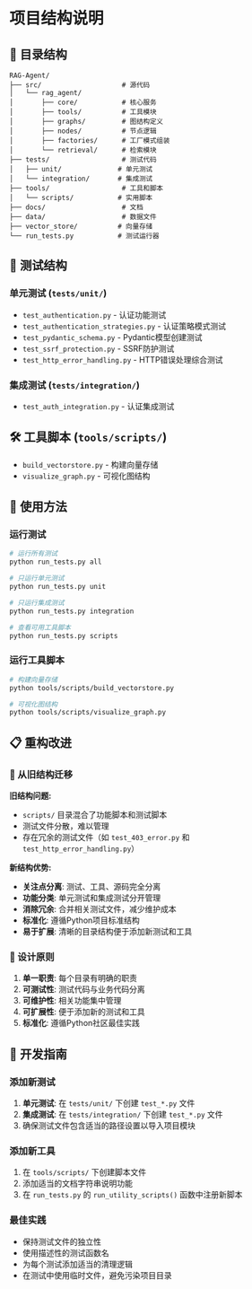 # 项目结构说明

## 📁 目录结构

```
RAG-Agent/
├── src/                    # 源代码
│   └── rag_agent/
│       ├── core/           # 核心服务
│       ├── tools/          # 工具模块
│       ├── graphs/         # 图结构定义
│       ├── nodes/          # 节点逻辑
│       ├── factories/      # 工厂模式组装
│       └── retrieval/      # 检索模块
├── tests/                  # 测试代码
│   ├── unit/              # 单元测试
│   └── integration/       # 集成测试
├── tools/                  # 工具和脚本
│   └── scripts/           # 实用脚本
├── docs/                   # 文档
├── data/                   # 数据文件
├── vector_store/          # 向量存储
└── run_tests.py           # 测试运行器
```

## 🧪 测试结构

### 单元测试 (`tests/unit/`)
- `test_authentication.py` - 认证功能测试
- `test_authentication_strategies.py` - 认证策略模式测试
- `test_pydantic_schema.py` - Pydantic模型创建测试
- `test_ssrf_protection.py` - SSRF防护测试
- `test_http_error_handling.py` - HTTP错误处理综合测试

### 集成测试 (`tests/integration/`)
- `test_auth_integration.py` - 认证集成测试

## 🛠️ 工具脚本 (`tools/scripts/`)
- `build_vectorstore.py` - 构建向量存储
- `visualize_graph.py` - 可视化图结构

## 🚀 使用方法

### 运行测试
```bash
# 运行所有测试
python run_tests.py all

# 只运行单元测试
python run_tests.py unit

# 只运行集成测试
python run_tests.py integration

# 查看可用工具脚本
python run_tests.py scripts
```

### 运行工具脚本
```bash
# 构建向量存储
python tools/scripts/build_vectorstore.py

# 可视化图结构
python tools/scripts/visualize_graph.py
```

## 📋 重构改进

### 🔄 从旧结构迁移

**旧结构问题:**
- `scripts/` 目录混合了功能脚本和测试脚本
- 测试文件分散，难以管理
- 存在冗余的测试文件（如 `test_403_error.py` 和 `test_http_error_handling.py`）

**新结构优势:**
- **关注点分离**: 测试、工具、源码完全分离
- **功能分类**: 单元测试和集成测试分开管理
- **消除冗余**: 合并相关测试文件，减少维护成本
- **标准化**: 遵循Python项目标准结构
- **易于扩展**: 清晰的目录结构便于添加新测试和工具

### 🎯 设计原则

1. **单一职责**: 每个目录有明确的职责
2. **可测试性**: 测试代码与业务代码分离
3. **可维护性**: 相关功能集中管理
4. **可扩展性**: 便于添加新的测试和工具
5. **标准化**: 遵循Python社区最佳实践

## 📝 开发指南

### 添加新测试
1. **单元测试**: 在 `tests/unit/` 下创建 `test_*.py` 文件
2. **集成测试**: 在 `tests/integration/` 下创建 `test_*.py` 文件
3. 确保测试文件包含适当的路径设置以导入项目模块

### 添加新工具
1. 在 `tools/scripts/` 下创建脚本文件
2. 添加适当的文档字符串说明功能
3. 在 `run_tests.py` 的 `run_utility_scripts()` 函数中注册新脚本

### 最佳实践
- 保持测试文件的独立性
- 使用描述性的测试函数名
- 为每个测试添加适当的清理逻辑
- 在测试中使用临时文件，避免污染项目目录